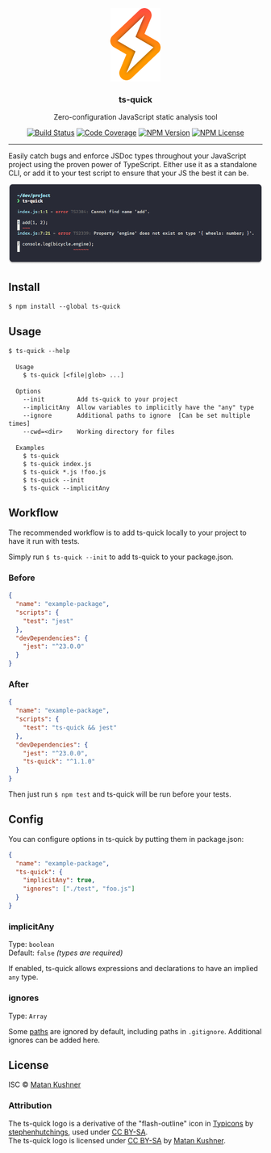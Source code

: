 <p align="center">
  <img alt="lightning bolt" src="./media/logo.png" width=100px>
  <h3 align="center">ts-quick️</h3>
  <p align="center">Zero-configuration JavaScript static analysis tool</p>
  <p align="center">
    <a href="https://travis-ci.org/matchai/ts-quick"><img src="https://badgen.net/travis/matchai/ts-quick" alt="Build Status"></a>
    <a href="https://codecov.io/gh/matchai/ts-quick"><img src="https://badgen.net/codecov/c/github/matchai/ts-quick" alt="Code Coverage"></a>
    <a href="https://www.npmjs.com/package/ts-quick"><img src="https://badgen.net/npm/v/ts-quick" alt="NPM Version"></a>
    <a href="https://www.npmjs.com/package/ts-quick"><img src="https://badgen.net/npm/license/ts-quick" alt="NPM License"></a>
  </p>
</p>

---

Easily catch bugs and enforce JSDoc types throughout your JavaScript project using the proven power of TypeScript.
Either use it as a standalone CLI, or add it to your test script to ensure that your JS the best it can be.

![ts-quick reporting two errors](./media/demo.png)

## Install

```
$ npm install --global ts-quick
```

## Usage

```
$ ts-quick --help

  Usage
    $ ts-quick [<file|glob> ...]

  Options
    --init         Add ts-quick to your project
    --implicitAny  Allow variables to implicitly have the "any" type
    --ignore       Additional paths to ignore  [Can be set multiple times]
    --cwd=<dir>    Working directory for files

  Examples
    $ ts-quick
    $ ts-quick index.js
    $ ts-quick *.js !foo.js
    $ ts-quick --init
    $ ts-quick --implicitAny
```

## Workflow

The recommended workflow is to add ts-quick locally to your project to have it run with tests.

Simply run `$ ts-quick --init` to add ts-quick to your package.json.

### Before

```json
{
  "name": "example-package",
  "scripts": {
    "test": "jest"
  },
  "devDependencies": {
    "jest": "^23.0.0"
  }
}
```

### After

```json
{
  "name": "example-package",
  "scripts": {
    "test": "ts-quick && jest"
  },
  "devDependencies": {
    "jest": "^23.0.0",
    "ts-quick": "^1.1.0"
  }
}
```

Then just run `$ npm test` and ts-quick will be run before your tests.

## Config

You can configure options in ts-quick by putting them in package.json:

```json
{
  "name": "example-package",
  "ts-quick": {
    "implicitAny": true,
    "ignores": ["./test", "foo.js"]
  }
}
```

### implicitAny

Type: `boolean`<br>
Default: `false` _(types are required)_

If enabled, ts-quick allows expressions and declarations to have an implied `any` type.

### ignores

Type: `Array`

Some [paths](lib/options-manager.js) are ignored by default, including paths in `.gitignore`. Additional ignores can be added here.

## License

ISC © [Matan Kushner](https://matchai.me/)

### Attribution

The ts-quick logo is a derivative of the "flash-outline" icon in [Typicons](https://github.com/stephenhutchings/typicons.font) by [stephenhutchings](https://github.com/stephenhutchings), used under [CC BY-SA](https://creativecommons.org/licenses/by-sa/3.0/).<br>The ts-quick logo is licensed under [CC BY-SA](https://creativecommons.org/licenses/by-sa/3.0/) by [Matan Kushner](https://matchai.me/).

